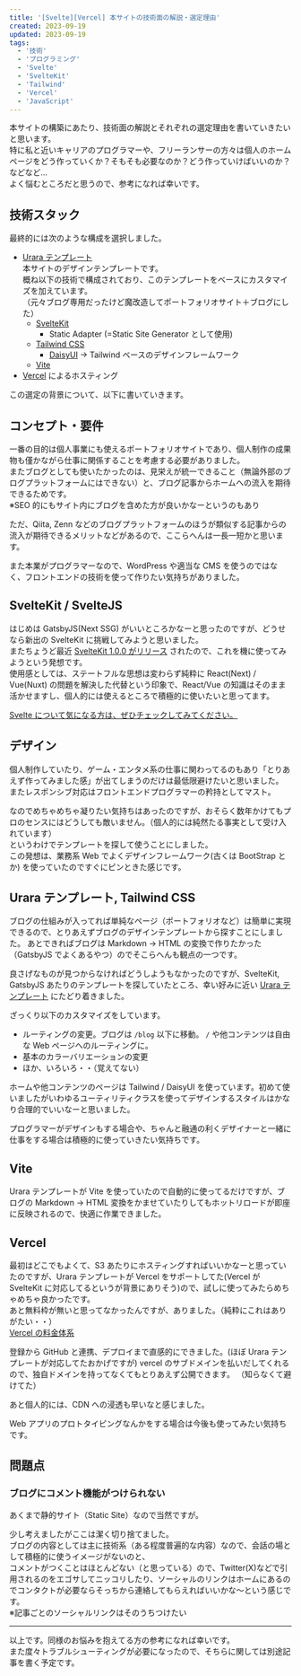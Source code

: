 ```yaml
---
title: '[Svelte][Vercel] 本サイトの技術面の解説・選定理由'
created: 2023-09-19
updated: 2023-09-19
tags:
  - '技術'
  - 'プログラミング'
  - 'Svelte'
  - 'SvelteKit'
  - 'Tailwind'
  - 'Vercel'
  - 'JavaScript'
---
```


本サイトの構築にあたり、技術面の解説とそれぞれの選定理由を書いていきたいと思います。  
特に私と近いキャリアのプログラマーや、フリーランサーの方々は個人のホームページをどう作っていくか？そもそも必要なのか？どう作っていけばいいのか？などなど…  
よく悩むところだと思うので、参考になれば幸いです。

## 技術スタック

最終的には次のような構成を選択しました。

- [Urara テンプレート](https://github.com/importantimport/urara)  
  本サイトのデザインテンプレートです。  
  概ね以下の技術で構成されており、このテンプレートをベースにカスタマイズを加えています。  
  （元々ブログ専用だったけど魔改造してポートフォリオサイト＋ブログにした）
  - [SvelteKit](https://kit.svelte.dev/)
    - Static Adapter (=Static Site Generator として使用)
  - [Tailwind CSS](https://tailwindcss.com/)
    - [DaisyUI](https://daisyui.com/) -> Tailwind ベースのデザインフレームワーク
  - [Vite](https://vitejs.dev/)
- [Vercel](https://vercel.com/) によるホスティング

この選定の背景について、以下に書いていきます。

## コンセプト・要件

一番の目的は個人事業にも使えるポートフォリオサイトであり、個人制作の成果物も僅かながら仕事に関係することを考慮する必要がありました。  
またブログとしても使いたかったのは、見栄えが統一できること（無論外部のブログプラットフォームにはできない）と、ブログ記事からホームへの流入を期待できるためです。  
※SEO 的にもサイト内にブログを含めた方が良いかなーというのもあり

ただ、Qiita, Zenn などのブログプラットフォームのほうが類似する記事からの流入が期待できるメリットなどがあるので、ここらへんは一長一短かと思います。

また本業がプログラマーなので、WordPress や適当な CMS を使うのではなく、フロントエンドの技術を使って作りたい気持ちがありました。

## SvelteKit / SvelteJS

はじめは GatsbyJS(Next SSG) がいいところかなーと思ったのですが、どうせなら新出の SvelteKit に挑戦してみようと思いました。  
またちょうど最近 [SvelteKit 1.0.0 がリリース](https://svelte.jp/blog/announcing-sveltekit-1.0) されたので、これを機に使ってみようという発想です。  
使用感としては、ステートフルな思想は変わらず純粋に React(Next) / Vue(Nuxt) の問題を解決した代替という印象で、React/Vue の知識はそのまま活かせますし、個人的には使えるところで積極的に使いたいと思ってます。

[Svelte について気になる方は、ぜひチェックしてみてください。](https://svelte.dev/)

## デザイン

個人制作していたり、ゲーム・エンタメ系の仕事に関わってるのもあり「とりあえず作ってみました感」が出てしまうのだけは最低限避けたいと思いました。  
またレスポンシブ対応はフロントエンドプログラマーの矜持としてマスト。

なのでめちゃめちゃ凝りたい気持ちはあったのですが、おそらく数年かけてもプロのセンスにはどうしても敵いません。（個人的には純然たる事実として受け入れています）  
というわけでテンプレートを探して使うことにしました。  
この発想は、業務系 Web でよくデザインフレームワーク(古くは BootStrap とか) を使っていたのですぐにピンときた感じです。

## Urara テンプレート, Tailwind CSS

ブログの仕組みが入ってれば単純なページ（ポートフォリオなど）は簡単に実現できるので、とりあえずブログのデザインテンプレートから探すことにしました。
あとできればブログは Markdown -> HTML の変換で作りたかった（GatsbyJS でよくあるやつ）のでそこらへんも観点の一つです。

良さげなものが見つからなければどうしようもなかったのですが、SvelteKit, GatsbyJS あたりのテンプレートを探していたところ、幸い好みに近い [Urara テンプレート](https://github.com/importantimport/urara) にたどり着きました。

ざっくり以下のカスタマイズをしています。

- ルーティングの変更。ブログは `/blog` 以下に移動。 `/` や他コンテンツは自由な Web ページへのルーティングに。
- 基本のカラーバリエーションの変更
- ほか、いろいろ・・（覚えてない）

ホームや他コンテンツのページは Tailwind / DaisyUI を使っています。初めて使いましたがいわゆるユーティリティクラスを使ってデザインするスタイルはかなり合理的でいいなーと思いました。

プログラマーがデザインもする場合や、ちゃんと融通の利くデザイナーと一緒に仕事をする場合は積極的に使っていきたい気持ちです。

## Vite

Urara テンプレートが Vite を使っていたので自動的に使ってるだけですが、ブログの Markdown -> HTML 変換をかませていたりしてもホットリロードが即座に反映されるので、快適に作業できました。

## Vercel

最初はどこでもよくて、S3 あたりにホスティングすればいいかなーと思っていたのですが、Urara テンプレートが Vercel をサポートしてた(Vercel が SvelteKit に対応してるというが背景にありそう)ので、試しに使ってみたらめちゃめちゃ良かったです。  
あと無料枠が無いと思ってなかったんですが、ありました。（純粋にこれはありがたい・・）  
[Vercel の料金体系](https://vercel.com/pricing)

登録から GitHub と連携、デプロイまで直感的にできました。(ほぼ Urara テンプレートが対応してたおかげですが)
vercel のサブドメインを払いだしてくれるので、独自ドメインを持ってなくてもとりあえず公開できます。
（知らなくて避けてた）

あと個人的には、CDN への浸透も早いなと感じました。

Web アプリのプロトタイピングなんかをする場合は今後も使ってみたい気持ちです。

## 問題点

### ブログにコメント機能がつけられない

あくまで静的サイト（Static Site）なので当然ですが。

少し考えましたがここは潔く切り捨てました。  
ブログの内容としては主に技術系（ある程度普遍的な内容）なので、会話の場として積極的に使うイメージがないのと、  
コメントがつくことはほとんどない（と思っている）ので、Twitter(X)などで引用されるのをエゴサしてニッコリしたり、ソーシャルのリンクはホームにあるのでコンタクトが必要ならそっちから連絡してもらえればいいかな～という感じです。  
※記事ごとのソーシャルリンクはそのうちつけたい

---

以上です。同様のお悩みを抱えてる方の参考になれば幸いです。  
また度々トラブルシューティングが必要になったので、そちらに関しては別途記事を書く予定です。
